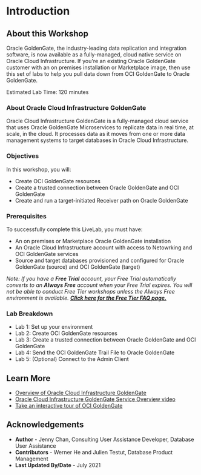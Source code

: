 # Introduction

## About this Workshop

Oracle GoldenGate, the industry-leading data replication and integration software, is now available as a fully-managed, cloud native service on Oracle Cloud Infrastructure. If you're an existing Oracle GoldenGate customer with an on premises installation or Marketplace image, then use this set of labs to help you pull data down from OCI GoldenGate to Oracle GoldenGate.

Estimated Lab Time: 120 minutes

### About Oracle Cloud Infrastructure GoldenGate

Oracle Cloud Infrastructure GoldenGate is a fully-managed cloud service that uses Oracle GoldenGate Microservices to replicate data in real time, at scale, in the cloud. It processes data as it moves from one or more data management systems to target databases in Oracle Cloud Infrastructure.

### Objectives

In this workshop, you will:
* Create OCI GoldenGate resources
* Create a trusted connection between Oracle GoldenGate and OCI GoldenGate
* Create and run a target-initiated Receiver path on Oracle GoldenGate

### Prerequisites

To successfully complete this LiveLab, you must have:

* An on premises or Marketplace Oracle GoldenGate installation
* An Oracle Cloud Infrastructure account with access to Netowrking and OCI GoldenGate services
* Source and target databases provisioned and configured for Oracle GoldenGate (source) and OCI GoldenGate (target)

*Note: If you have a **Free Trial** account, your Free Trial automatically converts to an **Always Free** account when your Free Trial expires. You will not be able to conduct Free Tier workshops unless the Always Free environment is available. **[Click here for the Free Tier FAQ page.](https://www.oracle.com/cloud/free/faq.html)***

### Lab Breakdown

* Lab 1: Set up your environment
* Lab 2: Create OCI GoldenGate resources
* Lab 3: Create a trusted connection between Oracle GoldenGate and OCI GoldenGate
* Lab 4: Send the OCI GoldenGate Trail File to Oracle GoldenGate
* Lab 5: (Optional) Connect to the Admin Client

## Learn More

* [Overview of Oracle Cloud Infrastructure GoldenGate](https://docs.oracle.com/cloud/paas/goldengate-service/using/overview-goldengate.html)
* [Oracle Cloud Infrastructure GoldenGate Service Overview video](https://apexapps.oracle.com/pls/apex/f?p=44785:112:0::::P112_CONTENT_ID:29278)
* [Take an interactive tour of OCI GoldenGate](https://apexapps.oracle.com/pls/apex/f?p=44785:112:0::::P112_CONTENT_ID:29986)

## Acknowledgements
* **Author** - Jenny Chan, Consulting User Assistance Developer, Database User Assistance
* **Contributors** -  Werner He and Julien Testut, Database Product Management
* **Last Updated By/Date** - July 2021

